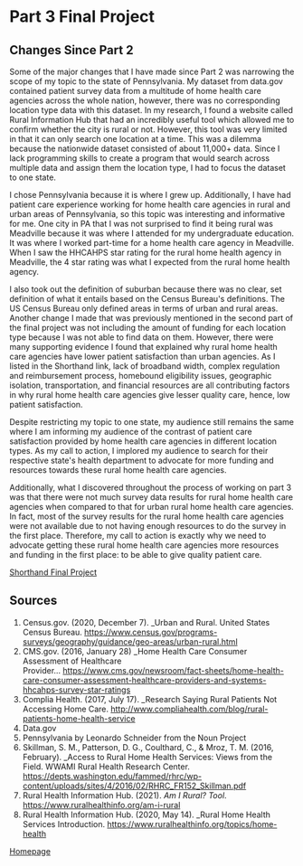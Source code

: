 # Part 3 Final Project

## Changes Since Part 2

Some of the major changes that I have made since Part 2 was narrowing the scope of my topic to the state of Pennsylvania. My dataset from data.gov contained patient survey data from a multitude of home health care agencies across the whole nation, however, there was no corresponding location type data with this dataset. In my research, I found a website called Rural Information Hub that had an incredibly useful tool which allowed me to confirm whether the city is rural or not. However, this tool was very limited in that it can only search one location at a time. This was a dilemma because the nationwide dataset consisted of about 11,000+ data. Since I lack programming skills to create a program that would search across multiple data and assign them the location type, I had to focus the dataset to one state.

I chose Pennsylvania because it is where I grew up. Additionally, I have had patient care experience working for home health care agencies in rural and urban areas of Pennsylvania, so this topic was interesting and informative for me. One city in PA that I was not surprised to find it being rural was Meadville because it was where I attended for my undergraduate education. It was where I worked part-time for a home health care agency in Meadville. When I saw the HHCAHPS star rating for the rural home health agency in Meadville, the 4 star rating was what I expected from the rural home health agency. 

I also took out the definition of suburban because there was no clear, set definition of what it entails based on the Census Bureau's definitions. The US Census Bureau only defined areas in terms of urban and rural areas. Another change I made that was previously mentioned in the second part of the final project was not including the amount of funding for each location type because I was not able to find data on them. However, there were many supporting evidence I found that explained why rural home health care agencies have lower patient satisfaction than urban agencies. As I listed in the Shorthand link, lack of broadband width, complex regulation and reimbursement process, homebound eligibility issues, geographic isolation, transportation, and financial resources are all contributing factors in why rural home health care agencies give lesser quality care, hence, low patient satisfaction.

Despite restricting my topic to one state, my audience still remains the same where I am informing my audience of the contrast of patient care satisfaction provided by home health care agencies in different location types. As my call to action, I implored my audience to search for their respective state's health department to advocate for more funding and resources towards these rural home health care agencies. 

Additionally, what I discovered throughout the process of working on part 3 was that there were not much survey data results for rural home health care agencies when compared to that for urban rural home health care agencies. In fact, most of the survey results for the rural home health care agencies were not available due to not having enough resources to do the survey in the first place. Therefore, my call to action is exactly why we need to advocate getting these rural home health care agencies more resources and funding in the first place: to be able to give quality patient care. 

[Shorthand Final Project](https://carnegiemellon.shorthandstories.com/patient_satisfaction_HHC/index.html)

## Sources

1. Census.gov. (2020, December 7). _Urban and Rural. United States Census Bureau. https://www.census.gov/programs-surveys/geography/guidance/geo-areas/urban-rural.html
2. CMS.gov. (2016, January 28) _Home Health Care Consumer Assessment of Healthcare Provider... https://www.cms.gov/newsroom/fact-sheets/home-health-care-consumer-assessment-healthcare-providers-and-systems-hhcahps-survey-star-ratings
3. Complia Health. (2017, July 17). _Research Saying Rural Patients Not Accessing Home Care. http://www.compliahealth.com/blog/rural-patients-home-health-service
4. Data.gov
5. Pennsylvania by Leonardo Schneider from the Noun Project
6. Skillman, S. M., Patterson, D. G., Coulthard, C., & Mroz, T. M. (2016, February). _Access to Rural Home Health Services: Views from the Field. WWAMI Rural Health Research Center. https://depts.washington.edu/fammed/rhrc/wp-content/uploads/sites/4/2016/02/RHRC_FR152_Skillman.pdf
7. Rural Health Information Hub. (2021). _Am I Rural? Tool_. https://www.ruralhealthinfo.org/am-i-rural
8. Rural Health Information Hub. (2020, May 14). _Rural Home Health Services Introduction. https://www.ruralhealthinfo.org/topics/home-health

[Homepage](README.md)

